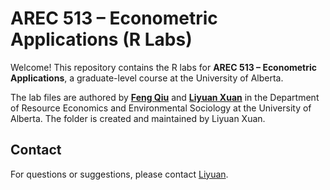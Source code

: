 # AREC 513 – Econometric Applications (R Labs)

Welcome! This repository contains the R labs for **AREC 513 – Econometric Applications**, a graduate-level course at the University of Alberta.

The lab files are authored by **[Feng Qiu](https://apps.ualberta.ca/directory/person/fq)** and **[Liyuan Xuan](https://sites.google.com/ualberta.ca/lxuan/)** in the Department of Resource Economics and Environmental Sociology at the University of Alberta. 
The folder is created and maintained by Liyuan Xuan. 

## Contact
For questions or suggestions, please contact [Liyuan](mailto:lxuan@ualberta.ca).
